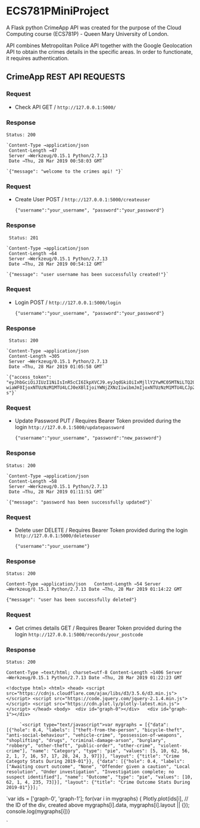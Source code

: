 # ECS781PMiniProject
A Flask python CrimeApp API was created for the purpose of the Cloud Computing course (ECS781P) - Queen Mary University of London.

API combines Metropolitan Police API together with the Google Geolocation API to obtain the crimes details in the specific areas. In order to functionate, it requires authentication.

## CrimeApp REST API REQUESTS


### Request

 * Check API
   GET /
   `http://127.0.0.1:5000/`
 
### Response
    
    Status: 200
    
    `Content-Type →application/json
     Content-Length →47
     Server →Werkzeug/0.15.1 Python/2.7.13
     Date →Thu, 28 Mar 2019 00:58:03 GMT` 
    
    `{"message": "welcome to the crimes api! "}`
   
### Request

 * Create User
   POST /
   `http://127.0.0.1:5000/createuser`
   
   `{"username":"your_username", "password":"your_password"}`
     
### Response

     Status: 201

    `Content-Type →application/json
     Content-Length →64
     Server →Werkzeug/0.15.1 Python/2.7.13
     Date →Thu, 28 Mar 2019 00:54:12 GMT`
   
    `{"message": "user username has been successfully created!"}`
     
### Request

 * Login
   POST /
   `http://127.0.0.1:5000/login`
     
   `{"username":"your_username", "password":"your_password"}`
     
### Response
     
     Status: 200
    
    `Content-Type →application/json
     Content-Length →305
     Server →Werkzeug/0.15.1 Python/2.7.13
     Date →Thu, 28 Mar 2019 01:05:58 GMT`
     
    `{"access_token":            "eyJhbGciOiJIUzI1NiIsInR5cCI6IkpXVCJ9.eyJqdGkiOiIxMjllY2YwMC05MTNiLTQ2ODEtYWY3MS01YzI1Nzk1MzhhMDIiLCJleHAiOjE1NTM3MzU3NTgsImZyZXNoIjpmYWxzZS  wiaWF0IjoxNTUzNzM1MTU4LCJ0eXBlIjoiYWNjZXNzIiwibmJmIjoxNTUzNzM1MTU4LCJpZGVudGl0eSI6InVzZXJuYW1lIn0.6ZdspeR1LqR_kFtkohySbHyu5Eo300lyWccn6ho1Pq   s"}`

### Request

 * Update Password
   PUT /
   Requires Bearer Token provided during the login
   `http://127.0.0.1:5000/updatepassword`
   
   `{"username":"your_username", "password":"new_password"}`
     
### Response

    Status: 200

    `Content-Type →application/json
     Content-Length →58
     Server →Werkzeug/0.15.1 Python/2.7.13
     Date →Thu, 28 Mar 2019 01:11:51 GMT`
   
    `{"message": "password has been successfully updated"}`

### Request

 * Delete user
   DELETE /
   Requires Bearer Token provided during the login
   `http://127.0.0.1:5000/deleteuser`
   
   `{"username":"your_username"}`
     
### Response

    Status: 200

   `Content-Type →application/json  
    Content-Length →54
    Server →Werkzeug/0.15.1 Python/2.7.13
    Date →Thu, 28 Mar 2019 01:14:22 GMT`
   
   `{"message": "user has been successfully deleted"}`
 
### Request

 * Get crimes details
   GET /
   Requires Bearer Token provided during the login
   `http://127.0.0.1:5000/records/your_postcode`
     
### Response

    Status: 200

   `Content-Type →text/html; charset=utf-8
    Content-Length →1406
    Server →Werkzeug/0.15.1 Python/2.7.13
    Date →Thu, 28 Mar 2019 01:22:23 GMT`
   
   `<!doctype html>
    <html>
      <head>
       <script src="https://cdnjs.cloudflare.com/ajax/libs/d3/3.5.6/d3.min.js"></script>
       <script src="https://code.jquery.com/jquery-2.1.4.min.js"></script>
       <script src="https://cdn.plot.ly/plotly-latest.min.js"></script>
      </head>
      <body> 
         <div id="graph-0"></div>  
         <div id="graph-1"></div>`
         
         `<script type="text/javascript">var mygraphs = [{"data": [{"hole": 0.4, "labels": ["theft-from-the-person", "bicycle-theft", "anti-social-behaviour", "vehicle-crime", "possession-of-weapons", "shoplifting", "drugs", "criminal-damage-arson", "burglary", "robbery", "other-theft", "public-order", "other-crime", "violent-crime"], "name": "Category", "type": "pie", "values": [5, 10, 62, 56, 2, 1, 7, 16, 57, 17, 28, 24, 3, 97]}], "layout": {"title": "Crime Categoty Stats During 2019-01"}}, {"data": [{"hole": 0.4, "labels": ["Awaiting court outcome", "None", "Offender given a caution", "Local resolution", "Under investigation", "Investigation complete; no suspect identified"], "name": "Outcome", "type": "pie", "values": [10, 62, 1, 4, 235, 73]}], "layout": {"title": "Crime Outcome Stats During 2019-01"}}];`
`var ids = ['graph-0', 'graph-1'];
for(var i in mygraphs) {
Plotly.plot(ids[i], // the ID of the div, created above
            mygraphs[i].data,
            mygraphs[i].layout || {});
            console.log(mygraphs[i])}
</script>
</body>
</html>`
